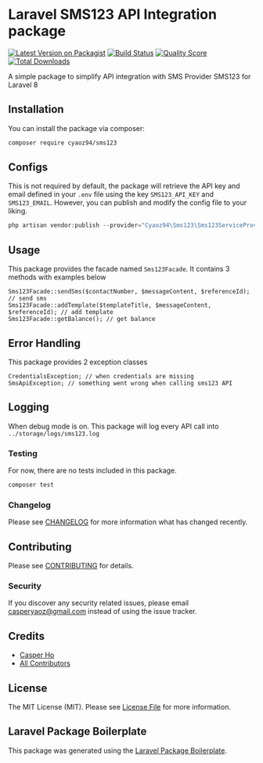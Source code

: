 # Laravel SMS123 API Integration package

[![Latest Version on Packagist](https://img.shields.io/packagist/v/cyaoz94/sms123.svg?style=flat-square)](https://packagist.org/packages/cyaoz94/sms123)
[![Build Status](https://img.shields.io/travis/cyaoz94/sms123/master.svg?style=flat-square)](https://travis-ci.org/cyaoz94/sms123)
[![Quality Score](https://img.shields.io/scrutinizer/g/cyaoz94/sms123.svg?style=flat-square)](https://scrutinizer-ci.com/g/cyaoz94/sms123)
[![Total Downloads](https://img.shields.io/packagist/dt/cyaoz94/sms123.svg?style=flat-square)](https://packagist.org/packages/cyaoz94/sms123)

A simple package to simplify API integration with SMS Provider SMS123 for Laravel 8

## Installation

You can install the package via composer:

```bash
composer require cyaoz94/sms123
```

## Configs
This is not required by default, the package will retrieve the API key and email defined in your `.env` file using the key `SMS123_API_KEY` and `SMS123_EMAIL`. However, you can publish and modify the config file to your liking.

``` php
php artisan vendor:publish --provider="Cyaoz94\Sms123\Sms123ServiceProvider" --tag="config"
```

## Usage
This package provides the facade named `Sms123Facade`. It contains 3 methods with examples below
```phpt
Sms123Facade::sendSms($contactNumber, $messageContent, $referenceId); // send sms
Sms123Facade::addTemplate($templateTitle, $messageContent, $referenceId); // add template
Sms123Facade::getBalance(); // get balance 
```

## Error Handling
This package provides 2 exception classes
```phpt
CredentialsException; // when credentials are missing
SmsApiException; // something went wrong when calling sms123 API
```

## Logging
When debug mode is on. This package will log every API call into `../storage/logs/sms123.log`

### Testing
For now, there are no tests included in this package.
``` bash
composer test
```

### Changelog

Please see [CHANGELOG](CHANGELOG.md) for more information what has changed recently.

## Contributing

Please see [CONTRIBUTING](CONTRIBUTING.md) for details.

### Security

If you discover any security related issues, please email casperyaoz@gmail.com instead of using the issue tracker.

## Credits

- [Casper Ho](https://github.com/cyaoz94)
- [All Contributors](../../contributors)

## License

The MIT License (MIT). Please see [License File](LICENSE.md) for more information.

## Laravel Package Boilerplate

This package was generated using the [Laravel Package Boilerplate](https://laravelpackageboilerplate.com).
